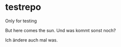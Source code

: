 # testrepo
Only for testing

But here comes the sun. Und was kommt sonst noch?

Ich ändere auch mal was.
